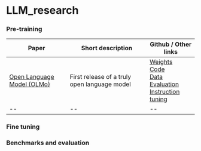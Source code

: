 # LLM_research

### Pre-training
Paper | Short description | Github / Other links  
------|------|--    
[Open Language Model (OLMo)](https://arxiv.org/pdf/2402.00838v2.pdf) | First release of a truly open language model | [Weights](https://huggingface.co/allenai/OLMo-7B) <br> [Code](https://github.com/allenai/OLMo) <br> [Data](https://huggingface.co/datasets/allenai/dolma) <br> [Evaluation](https://github.com/allenai/OLMo-Eval) <br> [Instruction tuning](https://github.com/allenai/open-instruct)   
--|--|--   
  


### Fine tuning

### Benchmarks and evaluation


